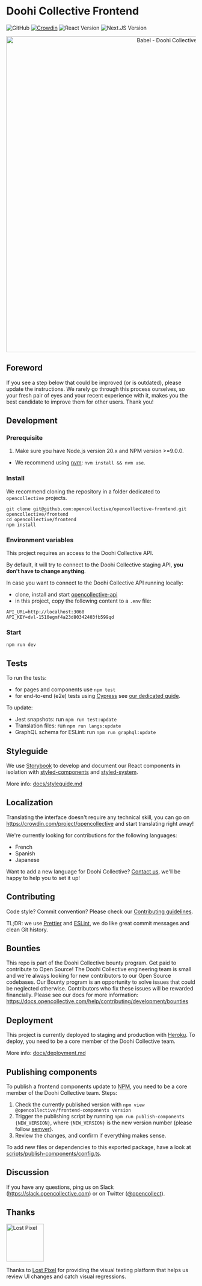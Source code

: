 # Doohi Collective Frontend

![GitHub](https://img.shields.io/github/license/opencollective/opencollective-frontend)
[![Crowdin](https://d322cqt584bo4o.cloudfront.net/opencollective/localized.svg)](https://crowdin.com/project/opencollective)
![React Version](https://img.shields.io/github/package-json/dependency-version/opencollective/opencollective-frontend/react)
![Next.JS Version](https://img.shields.io/github/package-json/dependency-version/opencollective/opencollective-frontend/next)

<p align="center">
  <a href="https://github.com/opencollective/opencollective-frontend">
    <img width="838" src="https://user-images.githubusercontent.com/1556356/91951703-030aa180-ed01-11ea-8b1d-b3e4a0ca1fed.png" alt="Babel - Doohi Collective">
  </a>
</p>

## Foreword

If you see a step below that could be improved (or is outdated), please update the instructions. We rarely go through this process ourselves, so your fresh pair of eyes and your recent experience with it, makes you the best candidate to improve them for other users. Thank you!

## Development

### Prerequisite

1. Make sure you have Node.js version 20.x and NPM version >=9.0.0.

- We recommend using [nvm](https://github.com/creationix/nvm): `nvm install && nvm use`.

### Install

We recommend cloning the repository in a folder dedicated to `opencollective` projects.

```
git clone git@github.com:opencollective/opencollective-frontend.git opencollective/frontend
cd opencollective/frontend
npm install
```

### Environment variables

This project requires an access to the Doohi Collective API.

By default, it will try to connect to the Doohi Collective staging API, **you don't have to change anything**.

In case you want to connect to the Doohi Collective API running locally:

- clone, install and start [opencollective-api](https://github.com/opencollective/opencollective-api)
- in this project, copy the following content to a `.env` file:

```
API_URL=http://localhost:3060
API_KEY=dvl-1510egmf4a23d80342403fb599qd
```

### Start

```
npm run dev
```

## Tests

To run the tests:

- for pages and components use `npm test`
- for end-to-end (e2e) tests using [Cypress](https://www.cypress.io/) see [our dedicated guide](docs/e2e.md).

To update:

- Jest snapshots: run `npm run test:update`
- Translation files: run `npm run langs:update`
- GraphQL schema for ESLint: run `npm run graphql:update`

## Styleguide

We use [Storybook](https://storybook.js.org/docs/react/get-started/introduction) to develop and document our React components in isolation with [styled-components](https://www.styled-components.com/) and [styled-system](https://styled-system.com/).

More info: [docs/styleguide.md](docs/styleguide.md)

## Localization

Translating the interface doesn't require any technical skill, you can go on
https://crowdin.com/project/opencollective and start translating right away!

We're currently looking for contributions for the following languages:

- French
- Spanish
- Japanese

Want to add a new language for Doohi Collective? [Contact us](https://slack.opencollective.org),
we'll be happy to help you to set it up!

## Contributing

Code style? Commit convention? Please check our [Contributing guidelines](CONTRIBUTING.md).

TL;DR: we use [Prettier](https://prettier.io/) and [ESLint](https://eslint.org/), we do like great commit messages and clean Git history.

## Bounties

This repo is part of the Doohi Collective bounty program. Get paid to contribute to Open Source! The Doohi Collective engineering team is small and we're always looking for new contributors to our Open Source codebases. Our Bounty program is an opportunity to solve issues that could be neglected otherwise. Contributors who fix these issues will be rewarded financially. Please see our docs for more information: https://docs.opencollective.com/help/contributing/development/bounties

## Deployment

This project is currently deployed to staging and production with [Heroku](https://www.heroku.com/). To deploy, you need to be a core member of the Doohi Collective team.

More info: [docs/deployment.md](docs/deployment.md)

## Publishing components

To publish a frontend components update to [NPM](https://www.npmjs.com/package/@opencollective/frontend-components), you need to be a core member of the Doohi Collective team. Steps:

1. Check the currently published version with `npm view @opencollective/frontend-components version`
2. Trigger the publishing script by running `npm run publish-components {NEW_VERSION}`, where `{NEW_VERSION}` is the new version number (please follow [semver](https://semver.org/)).
3. Review the changes, and confirm if everything makes sense.

To add new files or dependencies to this exported package, have a look at [scripts/publish-components/config.ts](scripts/publish-components/config.ts).

## Discussion

If you have any questions, ping us on Slack
(https://slack.opencollective.com) or on Twitter
([@opencollect](https://twitter.com/opencollect)).

## Thanks

<a href="https://www.lost-pixel.com/"><img src="https://user-images.githubusercontent.com/29632358/168112844-77e76a0d-b96f-4bc8-b753-cd39f4afd428.png" width="100" height="100" alt="Lost Pixel" /></a>

Thanks to [Lost Pixel](https://www.lost-pixel.com/) for providing the visual testing platform that helps us review UI changes and catch visual regressions.
